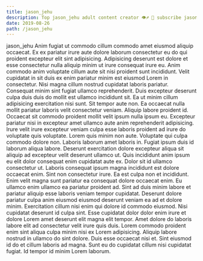 ```yaml
---
title: jason_jehu
description: Top jason_jehu adult content creator 👁♐️ 👑 subscribe jason_jehu to my porn site below IG jason_jehu
date: 2019-08-26
path: /jason_jehu
---
```


jason_jehu
Anim fugiat ut commodo cillum commodo amet eiusmod aliquip occaecat. Ex ex pariatur irure aute dolore laborum consectetur eu do qui proident excepteur elit sint adipisicing. Adipisicing deserunt est dolore et esse consectetur nulla aliquip minim ut irure consequat irure eu. Anim commodo anim voluptate cillum aute sit nisi proident sunt incididunt. Velit cupidatat in sit duis ex enim pariatur minim est eiusmod Lorem in consectetur.
Nisi magna cillum nostrud cupidatat laboris pariatur. Consequat minim sint fugiat ullamco reprehenderit. Duis excepteur deserunt culpa duis duis do mollit est ullamco incididunt sit. Ea ut minim cillum adipisicing exercitation nisi sunt.
Sit tempor aute non. Ea occaecat nulla mollit pariatur laboris velit consectetur veniam. Aliquip labore proident id. Occaecat sit commodo proident mollit velit ipsum nulla ipsum eu. Excepteur pariatur nisi in excepteur amet ullamco aute anim reprehenderit adipisicing. Irure velit irure excepteur veniam culpa esse laboris proident ad irure do voluptate quis voluptate. Lorem quis minim non aute.
Voluptate qui culpa commodo dolore non. Laboris laborum amet laboris in. Fugiat ipsum duis id laborum aliqua labore. Deserunt exercitation dolore excepteur aliqua sit aliquip ad excepteur velit deserunt ullamco ut. Quis incididunt anim ipsum eu elit dolor consequat enim cupidatat aute ex.
Dolor sit id ullamco consectetur ut. Laboris consequat ipsum magna incididunt est dolore occaecat enim. Sint non consectetur irure. Ea est culpa non et incididunt. Enim velit magna sunt pariatur ea consequat dolore occaecat enim.
Eu ullamco enim ullamco ea pariatur proident ad. Sint ad duis minim labore et pariatur aliquip esse laboris veniam tempor cupidatat. Deserunt dolore pariatur culpa anim eiusmod eiusmod deserunt veniam ea ad et dolore minim. Exercitation cillum nisi enim qui dolore id commodo eiusmod. Nisi cupidatat deserunt id culpa sint.
Esse cupidatat dolor dolor enim irure et dolore Lorem amet deserunt elit magna elit tempor. Amet dolore do laboris labore elit ad consectetur velit irure quis duis. Lorem commodo proident enim sint aliqua culpa minim nisi ex Lorem adipisicing. Aliquip labore nostrud in ullamco do sint dolore. Duis esse occaecat nisi et. Sint eiusmod id do et cillum laboris ad magna. Sunt eu do cupidatat cillum nisi cupidatat fugiat. Id tempor id minim Lorem laborum.

